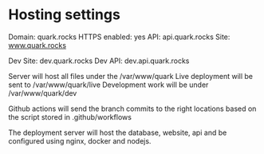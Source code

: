 # Hosting settings

Domain: quark.rocks
HTTPS enabled: yes
API: api.quark.rocks
Site: www.quark.rocks

Dev Site: dev.quark.rocks
Dev API: dev.api.quark.rocks

Server will host all files under the /var/www/quark
Live deployment will be sent to /var/www/quark/live
Development work will be under /var/www/quark/dev

Github actions will send the branch commits to the right locations based on the script stored in .github/workflows

The deployment server will host the database, website, api and be configured using nginx, docker and nodejs.